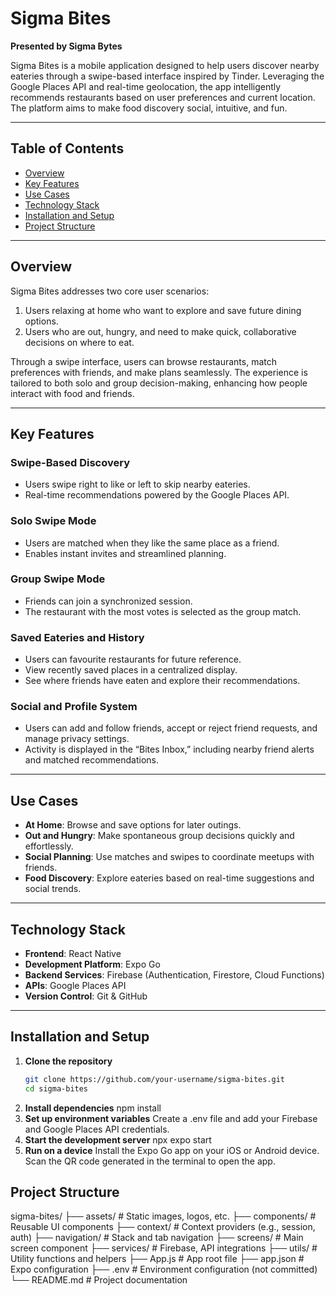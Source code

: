 # Sigma Bites

**Presented by Sigma Bytes**

Sigma Bites is a mobile application designed to help users discover nearby eateries through a swipe-based interface inspired by Tinder. Leveraging the Google Places API and real-time geolocation, the app intelligently recommends restaurants based on user preferences and current location. The platform aims to make food discovery social, intuitive, and fun.

---

## Table of Contents

- [Overview](#overview)
- [Key Features](#key-features)
- [Use Cases](#use-cases)
- [Technology Stack](#technology-stack)
- [Installation and Setup](#installation-and-setup)
- [Project Structure](#project-structure)

---

## Overview

Sigma Bites addresses two core user scenarios:
1. Users relaxing at home who want to explore and save future dining options.
2. Users who are out, hungry, and need to make quick, collaborative decisions on where to eat.

Through a swipe interface, users can browse restaurants, match preferences with friends, and make plans seamlessly. The experience is tailored to both solo and group decision-making, enhancing how people interact with food and friends.

---

## Key Features

### Swipe-Based Discovery
- Users swipe right to like or left to skip nearby eateries.
- Real-time recommendations powered by the Google Places API.

### Solo Swipe Mode
- Users are matched when they like the same place as a friend.
- Enables instant invites and streamlined planning.

### Group Swipe Mode
- Friends can join a synchronized session.
- The restaurant with the most votes is selected as the group match.

### Saved Eateries and History
- Users can favourite restaurants for future reference.
- View recently saved places in a centralized display.
- See where friends have eaten and explore their recommendations.

### Social and Profile System
- Users can add and follow friends, accept or reject friend requests, and manage privacy settings.
- Activity is displayed in the “Bites Inbox,” including nearby friend alerts and matched recommendations.

---

## Use Cases

- **At Home**: Browse and save options for later outings.
- **Out and Hungry**: Make spontaneous group decisions quickly and effortlessly.
- **Social Planning**: Use matches and swipes to coordinate meetups with friends.
- **Food Discovery**: Explore eateries based on real-time suggestions and social trends.

---

## Technology Stack

- **Frontend**: React Native
- **Development Platform**: Expo Go
- **Backend Services**: Firebase (Authentication, Firestore, Cloud Functions)
- **APIs**: Google Places API
- **Version Control**: Git & GitHub

---

## Installation and Setup

1. **Clone the repository**  
   ```bash
   git clone https://github.com/your-username/sigma-bites.git
   cd sigma-bites
2. **Install dependencies**
   npm install
4. **Set up environment variables**
   Create a .env file and add your Firebase and Google Places API credentials.
5. **Start the development server**
   npx expo start
6. **Run on a device**
Install the Expo Go app on your iOS or Android device.
Scan the QR code generated in the terminal to open the app.

## Project Structure

sigma-bites/
├── assets/                # Static images, logos, etc.
├── components/            # Reusable UI components
├── context/               # Context providers (e.g., session, auth)
├── navigation/            # Stack and tab navigation
├── screens/               # Main screen component
├── services/              # Firebase, API integrations
├── utils/                 # Utility functions and helpers
├── App.js                 # App root file
├── app.json               # Expo configuration
├── .env                   # Environment configuration (not committed)
└── README.md              # Project documentation
